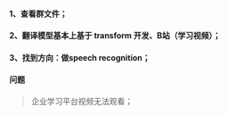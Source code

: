 #### 1、查看群文件；<br>
#### 2、翻译模型基本上基于 transform 开发、B站（学习视频）；<br>
#### 3、找到方向：做speech recognition；<br>
#### 问题<br>
>企业学习平台视频无法观看；